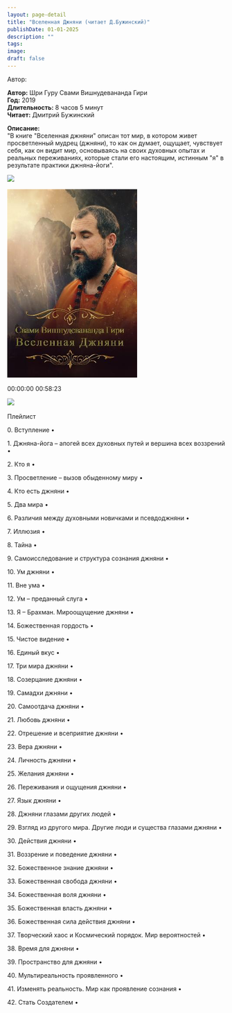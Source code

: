 ```yaml
---
layout: page-detail
title: "Вселенная Джняни (читает Д.Бужинский)"
publishDate: 01-01-2025
description: ""
tags:
image:
draft: false
---
```


Автор: 

**Автор:** Шри Гуру Свами Вишнудевананда Гири  
**Год:** 2019  
**Длительность:** 8 часов 5 минут  
**Читает:** Дмитрий Бужинский

**Описание:**  
 "В книге "Вселенная джняни" описан тот мир, в котором живет просветленный мудрец (джняни), то как он думает, ощущает, чувствует себя, как он видит мир, основываясь на своих духовных опытах и реальных переживаниях, которые стали его настоящим, истинным "я" в результате практики джняна-йоги".   
  
  
![](/knigi/kodex/img/show-playlist.svg) 

![](/upload/iblock/d23/d23057f6c5aded08ceb38751b8428324.jpg) 

00:00:00 00:58:23 

![](/knigi/kodex/img/close.svg) 

 Плейлист

0\. Вступление  • 

1\. Джняна-йога – апогей всех духовных путей и вершина всех воззрений  • 

2\. Кто я  • 

3\. Просветление – вызов обыденному миру  • 

4\. Кто есть джняни  • 

5\. Два мира  • 

6\. Различия между духовными новичками и псевдоджняни  • 

7\. Иллюзия  • 

8\. Тайна  • 

9\. Самоисследование и структура сознания джняни  • 

10\. Ум джняни  • 

11\. Вне ума  • 

12\. Ум – преданный слуга  • 

13\. Я – Брахман. Мироощущение джняни  • 

14\. Божественная гордость  • 

15\. Чистое видение  • 

16\. Единый вкус  • 

17\. Три мира джняни  • 

18\. Созерцание джняни  • 

19\. Самадхи джняни  • 

20\. Самоотдача джняни  • 

21\. Любовь джняни  • 

22\. Отрешение и всеприятие джняни  • 

23\. Вера джняни  • 

24\. Личность джняни  • 

25\. Желания джняни  • 

26\. Переживания и ощущения джняни  • 

27\. Язык джняни  • 

28\. Джняни глазами других людей  • 

29\. Взгляд из другого мира. Другие люди и существа глазами джняни  • 

30\. Действия джняни  • 

31\. Воззрение и поведение джняни  • 

32\. Божественное знание джняни  • 

33\. Божественная свобода джняни  • 

34\. Божественная воля джняни  • 

35\. Божественная власть джняни  • 

36\. Божественная сила действия джняни  • 

37\. Творческий хаос и Космический порядок. Мир вероятностей  • 

38\. Время для джняни  • 

39\. Пространство для джняни  • 

40\. Мультиреальность проявленного  • 

41\. Изменять реальность. Мир как проявление сознания  • 

42\. Стать Создателем  • 

  
